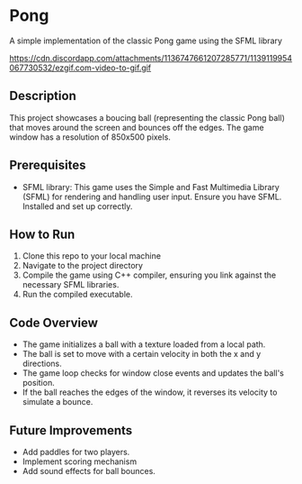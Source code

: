 # Pong

A simple implementation of the classic Pong game using the SFML library

https://cdn.discordapp.com/attachments/1136747661207285771/1139119954067730532/ezgif.com-video-to-gif.gif


## Description

This project showcases a boucing ball (representing the classic Pong ball) that moves around the screen and bounces off the edges. The game window has a resolution of 850x500 pixels.

## Prerequisites

- SFML library: This game uses the Simple and Fast Multimedia Library (SFML) for rendering and handling user input. Ensure you have SFML. Installed and set up correctly.

## How to Run

1. Clone this repo to your local machine
2. Navigate to the project directory
3. Compile the game using C++ compiler, ensuring you link against the necessary SFML libraries.
4. Run the compiled executable.


## Code Overview

- The game initializes a ball with a texture loaded from a local path.
- The ball is set to move with a certain velocity in both the x and y directions.
- The game loop checks for window close events and updates the ball's position.
- If the ball reaches the edges of the window, it reverses its velocity to simulate a bounce.


## Future Improvements

- Add paddles for two players.
- Implement scoring mechanism
- Add sound effects for ball bounces.


